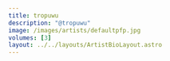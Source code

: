 ```yaml
---
title: tropuwu
description: "@tropuwu"
image: /images/artists/defaultpfp.jpg
volumes: [3]
layout: ../../layouts/ArtistBioLayout.astro
---
```

